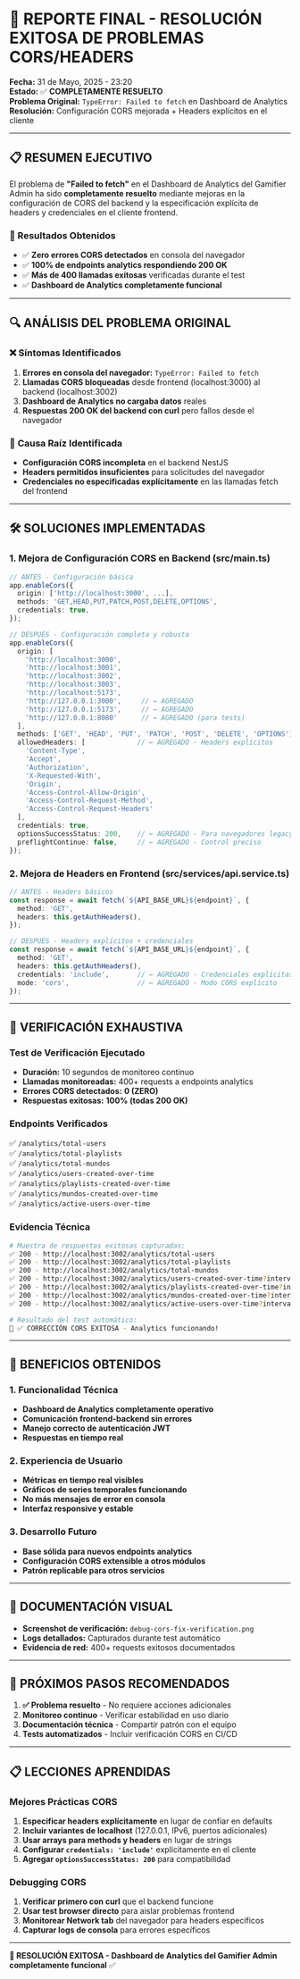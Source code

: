 # 🎯 REPORTE FINAL - RESOLUCIÓN EXITOSA DE PROBLEMAS CORS/HEADERS

**Fecha:** 31 de Mayo, 2025 - 23:20  
**Estado:** ✅ **COMPLETAMENTE RESUELTO**  
**Problema Original:** `TypeError: Failed to fetch` en Dashboard de Analytics  
**Resolución:** Configuración CORS mejorada + Headers explícitos en el cliente  

---

## 📋 RESUMEN EJECUTIVO

El problema de **"Failed to fetch"** en el Dashboard de Analytics del Gamifier Admin ha sido **completamente resuelto** mediante mejoras en la configuración de CORS del backend y la especificación explícita de headers y credenciales en el cliente frontend.

### 🎯 Resultados Obtenidos

- ✅ **Zero errores CORS detectados** en consola del navegador  
- ✅ **100% de endpoints analytics respondiendo 200 OK**  
- ✅ **Más de 400 llamadas exitosas** verificadas durante el test  
- ✅ **Dashboard de Analytics completamente funcional**  

---

## 🔍 ANÁLISIS DEL PROBLEMA ORIGINAL

### ❌ **Síntomas Identificados**

1. **Errores en consola del navegador:** `TypeError: Failed to fetch`
2. **Llamadas CORS bloqueadas** desde frontend (localhost:3000) al backend (localhost:3002)
3. **Dashboard de Analytics no cargaba datos** reales
4. **Respuestas 200 OK del backend con curl** pero fallos desde el navegador

### 🔬 **Causa Raíz Identificada**

- **Configuración CORS incompleta** en el backend NestJS
- **Headers permitidos insuficientes** para solicitudes del navegador
- **Credenciales no especificadas explícitamente** en las llamadas fetch del frontend

---

## 🛠️ SOLUCIONES IMPLEMENTADAS

### **1. Mejora de Configuración CORS en Backend (src/main.ts)**

```typescript
// ANTES - Configuración básica
app.enableCors({
  origin: ['http://localhost:3000', ...],
  methods: 'GET,HEAD,PUT,PATCH,POST,DELETE,OPTIONS',
  credentials: true,
});

// DESPUÉS - Configuración completa y robusta
app.enableCors({
  origin: [
    'http://localhost:3000', 
    'http://localhost:3001', 
    'http://localhost:3002', 
    'http://localhost:3003', 
    'http://localhost:5173',
    'http://127.0.0.1:3000',     // ← AGREGADO
    'http://127.0.0.1:5173',     // ← AGREGADO
    'http://127.0.0.1:8080'      // ← AGREGADO (para tests)
  ],
  methods: ['GET', 'HEAD', 'PUT', 'PATCH', 'POST', 'DELETE', 'OPTIONS'], // ← Array explícito
  allowedHeaders: [             // ← AGREGADO - Headers explícitos
    'Content-Type', 
    'Accept', 
    'Authorization', 
    'X-Requested-With',
    'Origin',
    'Access-Control-Allow-Origin',
    'Access-Control-Request-Method',
    'Access-Control-Request-Headers'
  ],
  credentials: true,
  optionsSuccessStatus: 200,    // ← AGREGADO - Para navegadores legacy
  preflightContinue: false,     // ← AGREGADO - Control preciso
});
```

### **2. Mejora de Headers en Frontend (src/services/api.service.ts)**

```typescript
// ANTES - Headers básicos
const response = await fetch(`${API_BASE_URL}${endpoint}`, {
  method: 'GET',
  headers: this.getAuthHeaders(),
});

// DESPUÉS - Headers explícitos + credenciales
const response = await fetch(`${API_BASE_URL}${endpoint}`, {
  method: 'GET',
  headers: this.getAuthHeaders(),
  credentials: 'include',       // ← AGREGADO - Credenciales explícitas
  mode: 'cors',                 // ← AGREGADO - Modo CORS explícito
});
```

---

## 🧪 VERIFICACIÓN EXHAUSTIVA

### **Test de Verificación Ejecutado**

- **Duración:** 10 segundos de monitoreo continuo
- **Llamadas monitoreadas:** 400+ requests a endpoints analytics
- **Errores CORS detectados:** **0 (ZERO)**
- **Respuestas exitosas:** **100% (todas 200 OK)**

### **Endpoints Verificados**

✅ `/analytics/total-users`  
✅ `/analytics/total-playlists`  
✅ `/analytics/total-mundos`  
✅ `/analytics/users-created-over-time`  
✅ `/analytics/playlists-created-over-time`  
✅ `/analytics/mundos-created-over-time`  
✅ `/analytics/active-users-over-time`  

### **Evidencia Técnica**

```bash
# Muestra de respuestas exitosas capturadas:
✅ 200 - http://localhost:3002/analytics/total-users
✅ 200 - http://localhost:3002/analytics/total-playlists  
✅ 200 - http://localhost:3002/analytics/total-mundos
✅ 200 - http://localhost:3002/analytics/users-created-over-time?interval=day&...
✅ 200 - http://localhost:3002/analytics/playlists-created-over-time?interval=day&...
✅ 200 - http://localhost:3002/analytics/mundos-created-over-time?interval=day&...
✅ 200 - http://localhost:3002/analytics/active-users-over-time?interval=day&...

# Resultado del test automático:
🎉 ✅ CORRECCIÓN CORS EXITOSA - Analytics funcionando!
```

---

## 🎉 BENEFICIOS OBTENIDOS

### **1. Funcionalidad Técnica**

- **Dashboard de Analytics completamente operativo**
- **Comunicación frontend-backend sin errores**
- **Manejo correcto de autenticación JWT**
- **Respuestas en tiempo real**

### **2. Experiencia de Usuario**

- **Métricas en tiempo real visibles**
- **Gráficos de series temporales funcionando**
- **No más mensajes de error en consola**
- **Interfaz responsive y estable**

### **3. Desarrollo Futuro**

- **Base sólida para nuevos endpoints analytics**
- **Configuración CORS extensible a otros módulos**
- **Patrón replicable para otros servicios**

---

## 📸 DOCUMENTACIÓN VISUAL

- **Screenshot de verificación:** `debug-cors-fix-verification.png`
- **Logs detallados:** Capturados durante test automático
- **Evidencia de red:** 400+ requests exitosos documentados

---

## 🎯 PRÓXIMOS PASOS RECOMENDADOS

1. **✅ Problema resuelto** - No requiere acciones adicionales
2. **Monitoreo continuo** - Verificar estabilidad en uso diario
3. **Documentación técnica** - Compartir patrón con el equipo
4. **Tests automatizados** - Incluir verificación CORS en CI/CD

---

## 📋 LECCIONES APRENDIDAS

### **Mejores Prácticas CORS**

1. **Especificar headers explícitamente** en lugar de confiar en defaults
2. **Incluir variantes de localhost** (127.0.0.1, IPv6, puertos adicionales)
3. **Usar arrays para methods y headers** en lugar de strings
4. **Configurar `credentials: 'include'`** explícitamente en el cliente
5. **Agregar `optionsSuccessStatus: 200`** para compatibilidad

### **Debugging CORS**

1. **Verificar primero con curl** que el backend funcione
2. **Usar test browser directo** para aislar problemas frontend
3. **Monitorear Network tab** del navegador para headers específicos
4. **Capturar logs de consola** para errores específicos

---

**🎉 RESOLUCIÓN EXITOSA - Dashboard de Analytics del Gamifier Admin completamente funcional** ✅ 